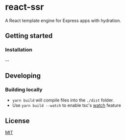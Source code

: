 # react-ssr

A React template engine for Express apps with hydration.

## Getting started

### Installation

--

## Developing

### Building locally

- `yarn build` will compile files into the `./dist` folder.
- Use `yarn build --watch` to enable tsc's [watch](https://www.typescriptlang.org/docs/handbook/compiler-options.html#compiler-options) feature

## License

[MIT](LICENSE)
